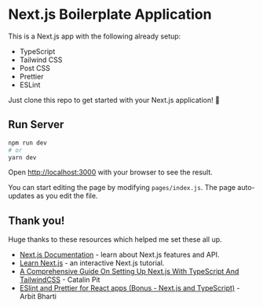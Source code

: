 # Next.js Boilerplate Application

This is a Next.js app with the following already setup:

- TypeScript
- Tailwind CSS
- Post CSS
- Prettier
- ESLint

Just clone this repo to get started with your Next.js application! 🥳

## Run Server

```bash
npm run dev
# or
yarn dev
```

Open [http://localhost:3000](http://localhost:3000) with your browser to see the result.

You can start editing the page by modifying `pages/index.js`. The page auto-updates as you edit the file.

## Thank you!

Huge thanks to these resources which helped me set these all up.

- [Next.js Documentation](https://nextjs.org/docs) - learn about Next.js features and API.
- [Learn Next.js](https://nextjs.org/learn) - an interactive Next.js tutorial.
- [A Comprehensive Guide On Setting Up Next.js With TypeScript And TailwindCSS](https://catalins.tech/a-comprehensive-guide-on-setting-up-nextjs-with-typescript-and-tailwindcss) - Catalin Pit
- [ESlint and Prettier for React apps (Bonus - Next.js and TypeScript)](https://dev.to/onygami/eslint-and-prettier-for-react-apps-bonus-next-js-and-typescript-3e46) - Arbit Bharti
